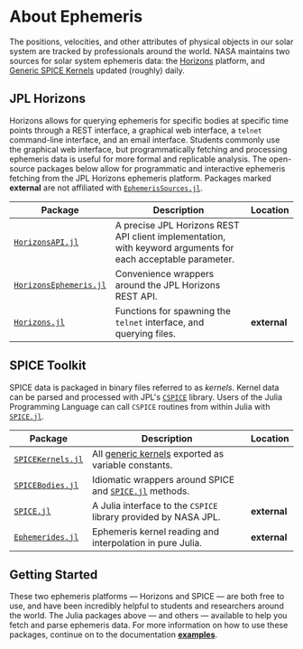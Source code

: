 # About Ephemeris

The positions, velocities, and other attributes of physical objects in our
solar system are tracked by professionals around the world. NASA maintains two
sources for solar system ephemeris data: the
[Horizons](https://ssd.jpl.nasa.gov/horizons/) platform, and
[Generic SPICE Kernels](https://naif.jpl.nasa.gov/pub/naif/generic_kernels/)
updated (roughly) daily.

## JPL Horizons

Horizons allows for querying ephemeris for specific bodies at specific time
points through a REST interface, a graphical web interface, a `telnet`
command-line interface, and an email interface. Students commonly use the
graphical web interface, but programmatically fetching and processing ephemeris
data is useful for more formal and replicable analysis. The open-source packages
below allow for programmatic and interactive ephemeris fetching from the
JPL Horizons ephemeris platform. Packages marked **external** are not affiliated
with [`EphemerisSources.jl`](index.md).

| Package                                                                  | Description                                                                                                  | Location     |
| ------------------------------------------------------------------------ | ------------------------------------------------------------------------------------------------------------ | ------------ |
| [`HorizonsAPI.jl`](https://github.com/JuliaAstro/HorizonsAPI.jl)             | A precise JPL Horizons REST API client implementation, with keyword arguments for each acceptable parameter. |              |
| [`HorizonsEphemeris.jl`](https://github.com/JuliaAstro/HorizonsEphemeris.jl) | Convenience wrappers around the JPL Horizons REST API.                                                       |              |
| [`Horizons.jl`](https://github.com/PerezHz/Horizons.jl)                  | Functions for spawning the `telnet` interface, and querying files.                                           | **external** |

## SPICE Toolkit

SPICE data is packaged in binary files referred to as
_kernels_. Kernel data can be parsed and processed with JPL's
[`CSPICE`](https://naif.jpl.nasa.gov/naif/toolkit.html) library. Users of the
Julia Programming Language can call `CSPICE` routines from within Julia with
[`SPICE.jl`](https://github.com/JuliaAstro/SPICE.jl).

| Package                                                                       | Description                                                                                             | Location     |
| ----------------------------------------------------------------------------- | ------------------------------------------------------------------------------------------------------- | ------------ |
| [`SPICEKernels.jl`](https://github.com/JuliaAstro/SPICEKernels.jl)                | All [generic kernels](https://naif.jpl.nasa.gov/naif/data_generic.html) exported as variable constants. |              |
| [`SPICEBodies.jl`](https://github.com/JuliaAstro/SPICEBodies.jl)                  | Idiomatic wrappers around SPICE and [`SPICE.jl`](https://github.com/JuliaAstro/SPICE.jl) methods.       |              |
| [`SPICE.jl`](https://github.com/JuliaAstro/SPICE.jl)                          | A Julia interface to the `CSPICE` library provided by NASA JPL.                                         | **external** |
| [`Ephemerides.jl`](https://github.com/JuliaSpaceMissionDesign/Ephemerides.jl) | Ephemeris kernel reading and interpolation in pure Julia.                                               | **external** |

## Getting Started

These two ephemeris platforms — Horizons and SPICE — are both free to use,
and have been incredibly helpful to students and researchers around the world.
The Julia packages above — and others — available to help you fetch and parse
ephemeris data. For more information on how to use these packages, continue on
to the documentation [**examples**](examples/index.md).
